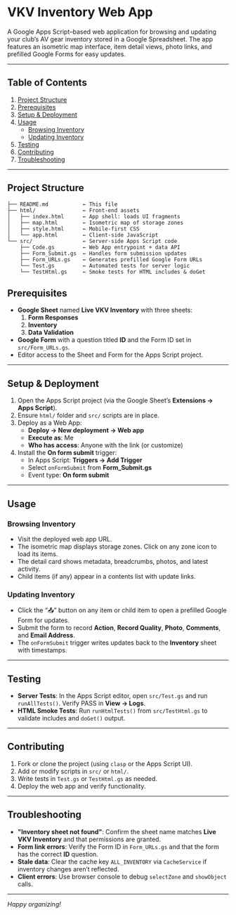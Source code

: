 # VKV Inventory Web App

A Google Apps Script–based web application for browsing and updating your club’s AV gear inventory stored in a Google Spreadsheet. The app features an isometric map interface, item detail views, photo links, and prefilled Google Forms for easy updates.

---

## Table of Contents

1. [Project Structure](#project-structure)
2. [Prerequisites](#prerequisites)
3. [Setup & Deployment](#setup--deployment)
4. [Usage](#usage)
   - [Browsing Inventory](#browsing-inventory)
   - [Updating Inventory](#updating-inventory)
5. [Testing](#testing)
6. [Contributing](#contributing)
7. [Troubleshooting](#troubleshooting)

---

## Project Structure

```
├── README.md           ← This file
├── html/               ← Front‑end assets
│   ├── index.html      ← App shell: loads UI fragments
│   ├── map.html        ← Isometric map of storage zones
│   ├── style.html      ← Mobile‑first CSS
│   └── app.html        ← Client‑side JavaScript
└── src/                ← Server‑side Apps Script code
    ├── Code.gs         ← Web App entrypoint + data API
    ├── Form_Submit.gs  ← Handles form submission updates
    ├── Form_URLs.gs    ← Generates prefilled Google Form URLs
    └── Test.gs         ← Automated tests for server logic
    └── TestHtml.gs     ← Smoke tests for HTML includes & doGet
```  

## Prerequisites

- **Google Sheet** named **Live VKV Inventory** with three sheets:
  1. **Form Responses**
  2. **Inventory**
  3. **Data Validation**
- **Google Form** with a question titled **ID** and the Form ID set in `src/Form_URLs.gs`.
- Editor access to the Sheet and Form for the Apps Script project.

---

## Setup & Deployment

1. Open the Apps Script project (via the Google Sheet’s **Extensions → Apps Script**).
2. Ensure `html/` folder and `src/` scripts are in place.
3. Deploy as a Web App:
   - **Deploy → New deployment → Web app**
   - **Execute as**: Me
   - **Who has access**: Anyone with the link (or customize)
4. Install the **On form submit** trigger:
   - In Apps Script: **Triggers → Add Trigger**
   - Select `onFormSubmit` from **Form_Submit.gs**
   - Event type: **On form submit**

---

## Usage

### Browsing Inventory

- Visit the deployed web app URL.
- The isometric map displays storage zones. Click on any zone icon to load its items.
- The detail card shows metadata, breadcrumbs, photos, and latest activity.
- Child items (if any) appear in a contents list with update links.

### Updating Inventory

- Click the “📤” button on any item or child item to open a prefilled Google Form for updates.
- Submit the form to record **Action**, **Record Quality**, **Photo**, **Comments**, and **Email Address**.
- The `onFormSubmit` trigger writes updates back to the **Inventory** sheet with timestamps.

---

## Testing

- **Server Tests**: In the Apps Script editor, open `src/Test.gs` and run `runAllTests()`. Verify PASS in **View → Logs**.
- **HTML Smoke Tests**: Run `runHtmlTests()` from `src/TestHtml.gs` to validate includes and `doGet()` output.

---

## Contributing

1. Fork or clone the project (using `clasp` or the Apps Script UI).
2. Add or modify scripts in `src/` or `html/`.
3. Write tests in `Test.gs` or `TestHtml.gs` as needed.
4. Deploy the web app and verify functionality.

---

## Troubleshooting

- **"Inventory sheet not found"**: Confirm the sheet name matches **Live VKV Inventory** and that permissions are granted.
- **Form link errors**: Verify the Form ID in `Form_URLs.gs` and that the form has the correct **ID** question.
- **Stale data**: Clear the cache key `ALL_INVENTORY` via `CacheService` if inventory changes aren’t reflected.
- **Client errors**: Use browser console to debug `selectZone` and `showObject` calls.

---

*Happy organizing!*

